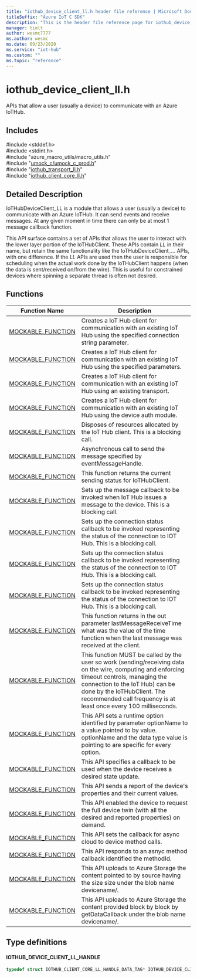 ```yaml
---                             
title: "iothub_device_client_ll.h header file reference | Microsoft Docs" 
titleSuffix: "Azure IoT C SDK"            
description: "This is the header file reference page for iothub_device_client_ll.h in the Azure IoT C SDK. This SDK is used with Azure IoT Hub and Azure IoT Hub Device Provisioning Service"            
manager: timlt                 
author: wesmc7777              
ms.author: wesmc               
ms.date: 09/23/2020                    
ms.service: "iot-hub"             
ms.custom: ""                
ms.topic: "reference"        
---                            
```


# iothub_device_client_ll.h 

APIs that allow a user (usually a device) to communicate with an Azure IoTHub.

## Includes

\#include <stddef.h>  
\#include <stdint.h>  
\#include "azure_macro_utils/macro_utils.h"  
\#include "[umock_c/umock_c_prod.h](umock-c-prod-h.md)"  
\#include "[iothub_transport_ll.h](iothub-transport-ll-h.md)"  
\#include "[iothub_client_core_ll.h](iothub-client-core-ll-h.md)"  

## Detailed Description

IoTHubDeviceClient_LL is a module that allows a user (usually a device) to communicate with an Azure IoTHub. It can send events and receive messages. At any given moment in time there can only be at most 1 message callback function.

This API surface contains a set of APIs that allows the user to interact with the lower layer portion of the IoTHubClient. These APIs contain _LL_ in their name, but retain the same functionality like the IoTHubDeviceClient_... APIs, with one difference. If the _LL_ APIs are used then the user is responsible for scheduling when the actual work done by the IoTHubClient happens (when the data is sent/received on/from the wire). This is useful for constrained devices where spinning a separate thread is often not desired.

## Functions

Function Name                  | Description                                
--------------------------------|---------------------------------------------
[MOCKABLE_FUNCTION](./iothub-device-client-ll-h/mockable-function.md)            | Creates a IoT Hub client for communication with an existing IoT Hub using the specified connection string parameter.
[MOCKABLE_FUNCTION](./iothub-device-client-ll-h/mockable-function.md)            | Creates a IoT Hub client for communication with an existing IoT Hub using the specified parameters.
[MOCKABLE_FUNCTION](./iothub-device-client-ll-h/mockable-function.md)            | Creates a IoT Hub client for communication with an existing IoT Hub using an existing transport.
[MOCKABLE_FUNCTION](./iothub-device-client-ll-h/mockable-function.md)            | Creates a IoT Hub client for communication with an existing IoT Hub using the device auth module.
[MOCKABLE_FUNCTION](./iothub-device-client-ll-h/mockable-function.md)            | Disposes of resources allocated by the IoT Hub client. This is a blocking call.
[MOCKABLE_FUNCTION](./iothub-device-client-ll-h/mockable-function.md)            | Asynchronous call to send the message specified by eventMessageHandle.
[MOCKABLE_FUNCTION](./iothub-device-client-ll-h/mockable-function.md)            | This function returns the current sending status for IoTHubClient.
[MOCKABLE_FUNCTION](./iothub-device-client-ll-h/mockable-function.md)            | Sets up the message callback to be invoked when IoT Hub issues a message to the device. This is a blocking call.
[MOCKABLE_FUNCTION](./iothub-device-client-ll-h/mockable-function.md)            | Sets up the connection status callback to be invoked representing the status of the connection to IOT Hub. This is a blocking call.
[MOCKABLE_FUNCTION](./iothub-device-client-ll-h/mockable-function.md)            | Sets up the connection status callback to be invoked representing the status of the connection to IOT Hub. This is a blocking call.
[MOCKABLE_FUNCTION](./iothub-device-client-ll-h/mockable-function.md)            | Sets up the connection status callback to be invoked representing the status of the connection to IOT Hub. This is a blocking call.
[MOCKABLE_FUNCTION](./iothub-device-client-ll-h/mockable-function.md)            | This function returns in the out parameter lastMessageReceiveTime what was the value of the time function when the last message was received at the client.
[MOCKABLE_FUNCTION](./iothub-device-client-ll-h/mockable-function.md)            | This function MUST be called by the user so work (sending/receiving data on the wire, computing and enforcing timeout controls, managing the connection to the IoT Hub) can be done by the IoTHubClient. The recommended call frequency is at least once every 100 milliseconds.
[MOCKABLE_FUNCTION](./iothub-device-client-ll-h/mockable-function.md)            | This API sets a runtime option identified by parameter optionName to a value pointed to by value. optionName and the data type value is pointing to are specific for every option.
[MOCKABLE_FUNCTION](./iothub-device-client-ll-h/mockable-function.md)            | This API specifies a callback to be used when the device receives a desired state update.
[MOCKABLE_FUNCTION](./iothub-device-client-ll-h/mockable-function.md)            | This API sends a report of the device's properties and their current values.
[MOCKABLE_FUNCTION](./iothub-device-client-ll-h/mockable-function.md)            | This API enabled the device to request the full device twin (with all the desired and reported properties) on demand.
[MOCKABLE_FUNCTION](./iothub-device-client-ll-h/mockable-function.md)            | This API sets the callback for async cloud to device method calls.
[MOCKABLE_FUNCTION](./iothub-device-client-ll-h/mockable-function.md)            | This API responds to an asnyc method callback identified the methodId.
[MOCKABLE_FUNCTION](./iothub-device-client-ll-h/mockable-function.md)            | This API uploads to Azure Storage the content pointed to by source having the size size under the blob name devicename/.
[MOCKABLE_FUNCTION](./iothub-device-client-ll-h/mockable-function.md)            | This API uploads to Azure Storage the content provided block by block by getDataCallback under the blob name devicename/.

## Type definitions

#### IOTHUB_DEVICE_CLIENT_LL_HANDLE

```C
typedef struct IOTHUB_CLIENT_CORE_LL_HANDLE_DATA_TAG* IOTHUB_DEVICE_CLIENT_LL_HANDLE;
```

